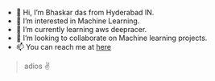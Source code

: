 - 👋 Hi, I’m Bhaskar das from Hyderabad IN.
- 👀 I’m interested in Machine Learning.
- 🌱 I’m currently learning aws deepracer.
- 💞️ I’m looking to collaborate on Machine learning projects.
- 📫 You can reach me at [here](https://www.linktr.ee/ac2dc)
 
<!---
ac2dc/ac2dc is a ✨ special ✨ repository because its `README.md` (this file) appears on your GitHub profile.
You can click the Preview link to take a look at your changes.
--->

> adios ✌
